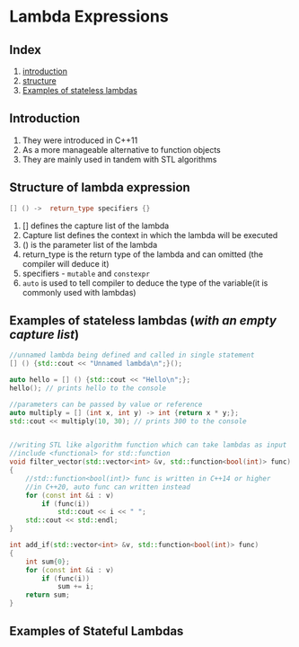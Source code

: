 # Lambda Expressions

## Index

1. [introduction](#intro)
2. [structure](#struct)
3. [Examples of stateless lambdas](#eg-stls)

## <a name="intro"> Introduction </a>

1. They were introduced in C++11
2. As a more manageable alternative to function objects
3. They are mainly used in tandem with STL algorithms

## <a name="struct"> Structure of lambda expression </a>

```c++
[] () ->  return_type specifiers {}
```

1. [] defines the capture list of the lambda
2. Capture list defines the context in which the lambda will be executed
3. () is the parameter list of the lambda
4. return_type is the return type of the lambda and can omitted (the compiler will deduce it)
5. specifiers - `mutable` and `constexpr`
6. `auto` is used to tell compiler to deduce the type of the variable(it is commonly used with lambdas)

## <a name="eg-stls">Examples of stateless lambdas (_with an empty capture list_)</a>

```c++
//unnamed lambda being defined and called in single statement
[] () {std::cout << "Unnamed lambda\n";}();

auto hello = [] () {std::cout << "Hello\n";};
hello(); // prints hello to the console

//parameters can be passed by value or reference
auto multiply = [] (int x, int y) -> int {return x * y;};
std::cout << multiply(10, 30); // prints 300 to the console


//writing STL like algorithm function which can take lambdas as input
//include <functional> for std::function
void filter_vector(std::vector<int> &v, std::function<bool(int)> func)
{
    //std::function<bool(int)> func is written in C++14 or higher
    //in C++20, auto func can written instead
	for (const int &i : v)
		if (func(i))
			std::cout << i << " ";
	std::cout << std::endl;
}

int add_if(std::vector<int> &v, std::function<bool(int)> func)
{
	int sum{0};
	for (const int &i : v)
		if (func(i))
			sum += i;
	return sum;
}

```

## Examples of Stateful Lambdas
